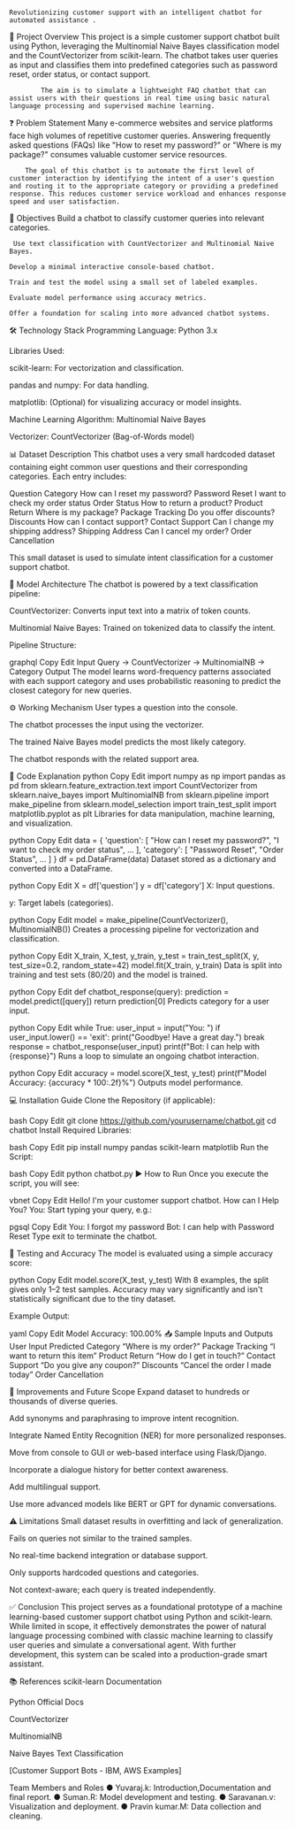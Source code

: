                                                              Revolutionizing customer support with an intelligent chatbot for automated assistance .

📖 Project Overview
            This project is a simple customer support chatbot built using Python, leveraging the Multinomial Naive Bayes classification model and the CountVectorizer from scikit-learn. The chatbot takes user queries as input and classifies them into predefined categories such as password reset, order status, or contact support.

            The aim is to simulate a lightweight FAQ chatbot that can assist users with their questions in real time using basic natural language processing and supervised machine learning.

❓ Problem Statement
         Many e-commerce websites and service platforms face high volumes of repetitive customer queries. Answering frequently asked questions (FAQs) like "How to reset my password?" or "Where is my package?" consumes valuable customer service resources.

        The goal of this chatbot is to automate the first level of customer interaction by identifying the intent of a user's question and routing it to the appropriate category or providing a predefined response. This reduces customer service workload and enhances response speed and user satisfaction.

🎯 Objectives
     Build a chatbot to classify customer queries into relevant categories.

     Use text classification with CountVectorizer and Multinomial Naive Bayes.

    Develop a minimal interactive console-based chatbot.

    Train and test the model using a small set of labeled examples.

    Evaluate model performance using accuracy metrics.

    Offer a foundation for scaling into more advanced chatbot systems.
 
🛠 Technology Stack
Programming Language: Python 3.x

Libraries Used:

scikit-learn: For vectorization and classification.

pandas and numpy: For data handling.

matplotlib: (Optional) for visualizing accuracy or model insights.

Machine Learning Algorithm: Multinomial Naive Bayes

Vectorizer: CountVectorizer (Bag-of-Words model)

📊 Dataset Description
This chatbot uses a very small hardcoded dataset containing eight common user questions and their corresponding categories. Each entry includes:

Question	Category
How can I reset my password?	Password Reset
I want to check my order status	Order Status
How to return a product?	Product Return
Where is my package?	Package Tracking
Do you offer discounts?	Discounts
How can I contact support?	Contact Support
Can I change my shipping address?	Shipping Address
Can I cancel my order?	Order Cancellation

This small dataset is used to simulate intent classification for a customer support chatbot.

🧠 Model Architecture
The chatbot is powered by a text classification pipeline:

CountVectorizer: Converts input text into a matrix of token counts.

Multinomial Naive Bayes: Trained on tokenized data to classify the intent.

Pipeline Structure:

graphql
Copy
Edit
Input Query → CountVectorizer → MultinomialNB → Category Output
The model learns word-frequency patterns associated with each support category and uses probabilistic reasoning to predict the closest category for new queries.

⚙️ Working Mechanism
User types a question into the console.

The chatbot processes the input using the vectorizer.

The trained Naive Bayes model predicts the most likely category.

The chatbot responds with the related support area.

📜 Code Explanation
python
Copy
Edit
import numpy as np
import pandas as pd
from sklearn.feature_extraction.text import CountVectorizer
from sklearn.naive_bayes import MultinomialNB
from sklearn.pipeline import make_pipeline
from sklearn.model_selection import train_test_split
import matplotlib.pyplot as plt
Libraries for data manipulation, machine learning, and visualization.

python
Copy
Edit
data = {
    'question': [
        "How can I reset my password?",
        "I want to check my order status",
        ...
    ],
    'category': [
        "Password Reset",
        "Order Status",
        ...
    ]
}
df = pd.DataFrame(data)
Dataset stored as a dictionary and converted into a DataFrame.

python
Copy
Edit
X = df['question']
y = df['category']
X: Input questions.

y: Target labels (categories).

python
Copy
Edit
model = make_pipeline(CountVectorizer(), MultinomialNB())
Creates a processing pipeline for vectorization and classification.

python
Copy
Edit
X_train, X_test, y_train, y_test = train_test_split(X, y, test_size=0.2, random_state=42)
model.fit(X_train, y_train)
Data is split into training and test sets (80/20) and the model is trained.

python
Copy
Edit
def chatbot_response(query):
    prediction = model.predict([query])
    return prediction[0]
Predicts category for a user input.

python
Copy
Edit
while True:
    user_input = input("You: ")
    if user_input.lower() == 'exit':
        print("Goodbye! Have a great day.")
        break
    response = chatbot_response(user_input)
    print(f"Bot: I can help with {response}")
Runs a loop to simulate an ongoing chatbot interaction.

python
Copy
Edit
accuracy = model.score(X_test, y_test)
print(f"Model Accuracy: {accuracy * 100:.2f}%")
Outputs model performance.

💻 Installation Guide
Clone the Repository (if applicable):

bash
Copy
Edit
git clone https://github.com/yourusername/chatbot.git
cd chatbot
Install Required Libraries:

bash
Copy
Edit
pip install numpy pandas scikit-learn matplotlib
Run the Script:

bash
Copy
Edit
python chatbot.py
▶️ How to Run
Once you execute the script, you will see:

vbnet
Copy
Edit
Hello! I'm your customer support chatbot.
How can I Help You?
You: 
Start typing your query, e.g.:

pgsql
Copy
Edit
You: I forgot my password
Bot: I can help with Password Reset
Type exit to terminate the chatbot.

🧪 Testing and Accuracy
The model is evaluated using a simple accuracy score:

python
Copy
Edit
model.score(X_test, y_test)
With 8 examples, the split gives only 1–2 test samples. Accuracy may vary significantly and isn't statistically significant due to the tiny dataset.

Example Output:

yaml
Copy
Edit
Model Accuracy: 100.00%
📥 Sample Inputs and Outputs
User Input	Predicted Category
“Where is my order?”	Package Tracking
“I want to return this item”	Product Return
“How do I get in touch?”	Contact Support
“Do you give any coupon?”	Discounts
“Cancel the order I made today”	Order Cancellation

🔧 Improvements and Future Scope
Expand dataset to hundreds or thousands of diverse queries.

Add synonyms and paraphrasing to improve intent recognition.

Integrate Named Entity Recognition (NER) for more personalized responses.

Move from console to GUI or web-based interface using Flask/Django.

Incorporate a dialogue history for better context awareness.

Add multilingual support.

Use more advanced models like BERT or GPT for dynamic conversations.

⚠️ Limitations
Small dataset results in overfitting and lack of generalization.

Fails on queries not similar to the trained samples.

No real-time backend integration or database support.

Only supports hardcoded questions and categories.

Not context-aware; each query is treated independently.

✅ Conclusion
This project serves as a foundational prototype of a machine learning-based customer support chatbot using Python and scikit-learn. While limited in scope, it effectively demonstrates the power of natural language processing combined with classic machine learning to classify user queries and simulate a conversational agent. With further development, this system can be scaled into a production-grade smart assistant.

📚 References
scikit-learn Documentation

Python Official Docs

CountVectorizer

MultinomialNB

Naive Bayes Text Classification

[Customer Support Bots - IBM, AWS Examples]

Team Members and Roles
●	Yuvaraj.k: Introduction,Documentation and final report.
●	Suman.R: Model development and testing.
●	Saravanan.v: Visualization and deployment.
●	Pravin kumar.M: Data collection and cleaning.


